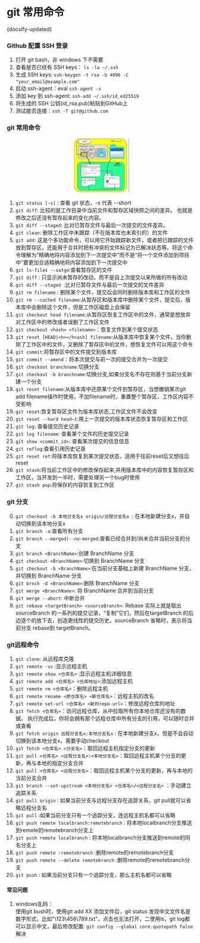 # git 常用命令
{docsify-updated}

### Github 配置 SSH 登录
1. 打开 git bash，非 windows 下不需要
2. 查看是否已经有 SSH keys： `ls -la ~/.ssh`
3. 生成 SSH keys: `ssh-keygen -t rsa -b 4096 -C "your_email@example.com"`
4. 启动 ssh-agent：eval `ssh-agent -s`
5. 添加 key 到 ssh-agent: `ssh-add ~/.ssh/id_ed25519`
6. 将生成的 SSH 公钥(id_rsa.pub)粘贴到GitHub上
7. 测试能否连接：`ssh -T git@github.com`

### git 常用命令
<center><img src="pics/git-frame.jpg" width="30%" /></center>

1. `git status [-s]` : 查看 git 状态，-s 代表 --short
2. `git diff`: 比较的是工作目录中当前文件和暂存区域快照之间的差异。 也就是修改之后还没有暂存起来的变化内容。
3. `git diff --staged`: 比对已暂存文件与最后一次提交的文件差异。
4. `git clean`: 删除工作区中未跟踪（不在版本库也未索引的）的文件
5. `git add`: 这是个多功能命令，可以用它开始跟踪新文件，或者把已跟踪的文件放到暂存区，还能用于合并时把有冲突的文件标记为已解决状态等。将这个命令理解为“精确地将内容添加到下一次提交中”而不是“将一个文件添加到项目中”要更加合适精确地将内容添加到下一次提交中
6. `git ls-files --satge`:查看暂存区的文件
7. `git diff` : 只显示尚未暂存的改动，而不是自上次提交以来所做的所有改动
8. `git diff --staged `:比对已暂存文件与最后一次提交的文件差异
9. `git rm filename` : 删除某个文件，提交后会同时删除版本库和工作区的文件
10. `git rm --cached filename`:从暂存区和版本库中删除某个文件，提交后，版本库中会删除这个文件，但是工作区磁盘上会保留
11. `git checkout head filename`:从暂存区恢复工作区中的文件，通常是想放弃对工作区中的修改或者误删了工作区文件
12. `git checkout <hash> <filename>`：恢复文件到某个提交状态
13. `git reset [HEAD|<h></h>ash] filename`:从版本库中恢复某个文件，当你删除了工作区中的文件，又删除了暂存区中的文件，想恢复文件可以用这个命令
14. `git commit`:将暂存区中的文件提交到版本库
15. `git commit --amend`：将本次提交与前一次的提交合并为一次提交
16. `git checkout branchname`:切换分支
17. `git checkout -b branchname`:切换分支,如果分支名不存在则基于当前分支新建一个分支
18. `git reset filename`:从版本库中还原某个文件到暂存区，当想撤销某次git add filename操作时使用，不加filename时，重置整个暂存区，工作区内容不受影响
19. `git reset`:恢复暂存区文件为版本库状态,工作区文件不会改变
20. `git reset --hard head~1`:用上一次提交的版本库状态恢复暂存区和工作区
21. `git log`: 查看提交历史记录
22. `git log filename`: 查看某个文件的历史提交记录
23. `git show <commit_id>`: 查看某次提交的信息信息
24. `git reflog`:查看引用历史记录
25. `git reset ref`:将版本库恢复到某次提交状态，适用于往前reset后又想往后reset
26. `git stash`:将当前工作区中的修改保存起来,并用版本库中的内容恢复暂存区和工作区，当开发到一半时，需要处理另一个bug时使用
27. `git stash pop`:将保存的内容恢复到工作区

### git 分支
0. `git checkout -b 本地分支名x origin/远程分支名x `: 在本地新建分支x，并自动切换到该本地分支x
1. `git branch -a`:查看所有分支
2. `git branch --merged|--no-merged`:查看已经合并到/尚未合并当前分支的分支
3. `git branch <BranchName>`:创建 BranchName 分支
4. `git checkout <BranchName>`:切换到 BranchName 分支
5. `git checkout -b <BranchName>`:在当前分支基础上新建 BranchName 分支，并切换到 BranchName 分支
6. `git brnch -d <BranchName>`:删除 BranchName 分支
7. `git merge <BranchName>`: 将 BranchName 合并到当前分支
8. `git merge --abort`: 中断合并
9. `git rebase <targetBranch> <sourceBranch>`: Rebase 实际上就是取出 sourceBranch 的一系列的提交记录，“复制”它们，然后在targetBranch 的后边逐个的放下去，创造更线性的提交历史。sourceBranch 省略时，表示将当前分支 rebase到 targetBranch。

### git远程命令
1. `git clone`: 从远程库克隆
2. `git remote -vv` :显示远程主机
3. `git remote show <仓库名>` :显示远程主机详细信息
4. `git remote add <仓库名> <仓库地址>`:添加远程主机
5. `git remote rm <仓库名>`：删除远程主机
6. `git remote rename <原仓库名> <新仓库名>`：远程主机的改名
7. `git remote set-url <仓库名> <新的repo-url>`：修改远程仓库的地址
8. `git fetch <仓库名>`：访问远程仓库，从中拉取所有你本地仓库还没有的数据。 执行完成后，你将会拥有那个远程仓库中所有分支的引用，可以随时合并或查看
9. `git fetch origin 远程分支名x:本地分支名x` : 在本地新建分支x，但是不会自动切换到该本地分支x，需要手动checkout
10. `git fetch <仓库名> <分支名>`：取回远程主机指定分支的更新
11. `git pull <仓库名> <远程分支名>:<本地分支名>`：取回远程主机某个分支的更新，再与本地的指定分支合并
12. `git pull <仓库名> <远程分支名>`：取回远程主机某个分支的更新，再与本地的当前分支合并
13. `git branch --set-upstream <本地分支名> <仓库名>/<远程分支名>` ：手动建立追踪关系
14. `git pull origin` : 如果当前分支与远程分支存在追踪关系，git pull就可以省略远程分支名
15. `git pull` :如果当前分支只有一个追踪分支，连远程主机名都可以省略
16. `git push remote localbranch:remotebranch` : 将本地localbranch分支推送到remote的remotebranch分支上
17. `git push remote localbranch` : 将本地localbranch分支推送到remote的同名分支上
18. `git push remote :remotebranch` :删除remote的remotebranch分支
19. `git push remote --delete remotebranch` :删除remote的remotebranch分支
20. `git push` : 如果当前分支只有一个追踪分支，那么主机名都可以省略

#### 常见问题
1. windows乱码：  
    使用git bush时，使用git add XX 添加文件后，git status 发现中文文件名是数字形式，比如"\123\456\789.txt"，点击也无法打开，二使用ls，git log都可以显示中文，最后修改配置:
    `git config --global core.quotepath false ` 解决



